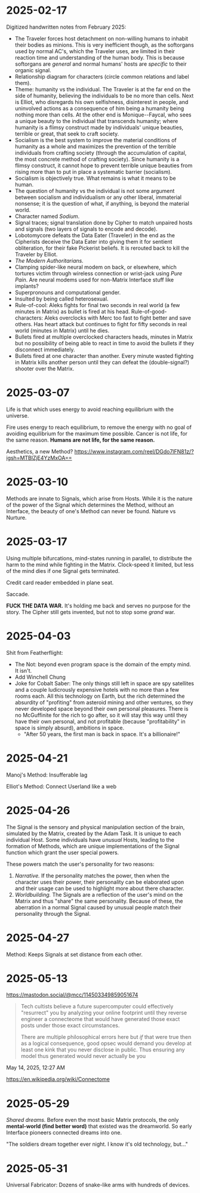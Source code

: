 # 2025-02-17

Digitized handwritten notes from February 2025:

- The Traveler forces host detachment on non-willing humans to inhabit their
  bodies as minions. This is very inefficient though, as the softorgans used by
  normal AC's, which the Traveler uses, are limited in their reaction time and
  understanding of the human body. This is because softorgans are *general* and
  normal humans' hosts are *specific* to their organic signal.
- Relationship diagram for characters (circle common relations and label them).
- Theme: humanity vs the individual. The Traveler is at the far end on the side
  of humanity, believing the individuals to be no more than cells. Next is
  Elliot, who disregards his own selfishness, disinterest in people, and
  uninvolved actions as a consequence of him being a humanity being nothing more
  than cells. At the other end is Monique--Faycal, who sees a unique beauty to
  the individual that transcends humanity; where humanity is a flimsy construct
  made by individuals' unique beauties, terrible or great, that seek to craft
  society.
- Socialism is the best system to improve the material conditions of humanity as
  a whole and maximizes the prevention of the terrible individuals from crafting
  society (through the accumulation of capital, the most concrete method of
  crafting society). Since humanity is a flimsy construct, it cannot hope to
  prevent terrible unique beauties from rising more than to put in place a
  systematic barrier (socialism).
- Socialism is objectively true. What remains is what it means to be human.
- The question of humanity vs the individual is not some argument between
  socialism and individualism or any other liberal, immaterial nonsense; it is
  the question of what, if anything, is beyond the material world.
- Character named *Sodium*.
- Signal traces; signal translation done by Cipher to match unpaired hosts and
  signals (two layers of signals to encode and decode).
- Lobotomycore defeats the Data Eater (Traveler) in the end as the Cipherists
  deceive the Data Eater into giving them it for sentient obliteration, for
  their fake Pickerist beliefs. It is rerouted back to kill the Traveler by
  Elliot.
- *The Modern Authoritarians.*
- Clamping spider-like neural modem on back, or elsewhere, which tortures victim
  through wireless connection or wrist-jack using *Pure Pain*. Are neural modems
  used for non-Matrix Interface stuff like implants?
- Superpronouns and computational gender.
- Insulted by being called heterosexual.
- Rule-of-cool: Aleks fights for final two seconds in real world (a few minutes
  in Matrix) as bullet is fired at his head. Rule-of-good-characters: Aleks
  overclocks with Merc too fast to fight better and save others. Has heart
  attack but continues to fight for fifty seconds in real world (minutes in
  Matrix) until he dies.
- Bullets fired at multiple overclocked characters heads, minutes in Matrix but
  no possibility of being able to react in time to avoid the bullets if they
  disconnect immediately.
- Bullets fired at one character than another. Every minute wasted fighting in
  Matrix kills another person until they can defeat the (double-signal?) shooter
  over the Matrix.

# 2025-03-07

Life is that which uses energy to avoid reaching equilibrium with the universe.

Fire uses energy to reach equilibrium, to remove the energy with no goal of
avoiding equilibrium for the maximum time possible. Cancer is not life, for the
same reason. **Humans are not life, for the same reason.**

Aesthetics, a new Method?
<https://www.instagram.com/reel/DGdo7lFN81z/?igsh=MTBlZjE4YzMxOA==>

# 2025-03-10

Methods are innate to Signals, which arise from Hosts. While it is the nature of
the power of the Signal which determines the Method, without an Interface, the
beauty of one's Method can never be found. Nature vs Nurture.

# 2025-03-17

Using multiple bifurcations, mind-states running in parallel, to distribute the
harm to the mind while fighting in the Matrix. Clock-speed it limited, but less
of the mind dies if one Signal gets terminated.

Credit card reader embedded in plane seat.

Saccade.

**FUCK THE DATA WAR.** It's holding me back and serves no purpose for the story.
The Cipher still gets invented, but not to stop some *grand* war.

# 2025-04-03

Shit from Featherflight:

- The Not: beyond even program space is the domain of the empty mind. It isn't.
- Add Winchell Chung
- Joke for Cobalt Saber: The only things still left in space are spy satellites
  and a couple ludicrously expensive hotels with no more than a few rooms each.
  All this technology on Earth, but the rich determined the absurdity of
  "profiting" from asteroid mining and other ventures, so they never developed
  space beyond their own personal pleasures. There is no McGuffinite for the
  rich to go after, so it will stay this way until they have their own personal,
  and not profitable (because "profitability" in space is simply absurd),
  ambitions in space.
  - "After 50 years, the first man is back in space. It's a billionaire!"

# 2025-04-21

Manoj's Method: Insufferable lag

Elliot's Method: Connect Userland like a web

# 2025-04-26

The Signal is the sensory and physical manipulation section of the brain,
simulated by the Matrix, created by the Adam Task. It is unique to each
individual Host. Some individuals have *unusual* Hosts, leading to the formation
of Methods, which are unique implementations of the Signal function which grant
the user special powers.

These powers match the user's personality for two reasons:

1. *Narrative.* If the personality matches the power, then when the character
   uses their power, their personality can be elaborated upon and their usage
   can be used to highlight more about there character.
2. *Worldbuilding.* The Signals are a reflection of the user's mind on the
   Matrix and thus "share" the same personality. Because of these, the
   aberration in a normal Signal caused by unusual people match their
   personality through the Signal.

# 2025-04-27

Method: Keeps Signals at set distance from each other.

# 2025-05-13

<https://mastodon.social/@mcc/114503349859051674>

> Tech cultists believe a future supercomputer could effectively "resurrect" you
> by analyzing your online footprint until they reverse engineer a connecteome
> that would have generated those exact posts under those exact circumstances.
>
> There are multiple philosophical errors here but *if* that were true then as a
> logical consequence, good opsec would demand you develop at least one kink that
> you never disclose in public. Thus ensuring any model thus generated would never
> actually be you

May 14, 2025, 12:27 AM

<https://en.wikipedia.org/wiki/Connectome>

# 2025-05-29

*Shared dreams.* Before even the most basic Matrix protocols, the only
**mental-world (find better word)** that existed was the dreamworld. So early
Interface pioneers connected dreams into one.

"The soldiers dream together ever night. I know it's old technology, but..."

# 2025-05-31

Universal Fabricator: Dozens of snake-like arms with hundreds of devices.


